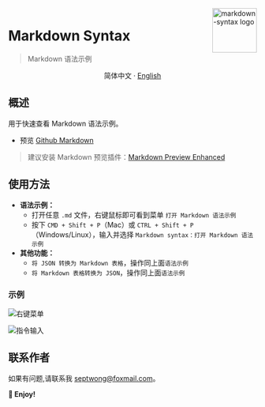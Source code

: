 <img align="right" width="90px" src="https://raw.githubusercontent.com/septwong/markdown-syntax/main/assets/images/logo.png" alt="markdown-syntax logo" />

# Markdown Syntax

<!-- [![Visual Studio Marketplace](https://img.shields.io/visual-studio-marketplace/v/septwong.markdown-syntax?color=brightgreen&label=Visual%20Studio%20Marketplace)](https://marketplace.visualstudio.com/items?itemName=septwong.markdown-syntax)
![Marketplace Downloads](https://img.shields.io/visual-studio-marketplace/d/septwong.markdown-syntax)&nbsp;
![Marketplace Installs](https://img.shields.io/visual-studio-marketplace/i/septwong.markdown-syntax)&nbsp;
![Marketplace Rating](https://img.shields.io/visual-studio-marketplace/r/septwong.markdown-syntax)&nbsp;
[![License](https://img.shields.io/badge/license-MIT-green.svg?style=flat)](https://raw.githubusercontent.com/septwong/markdown-syntax/main/LICENSE)&nbsp; -->

<!-- <a href="https://github.com/septwong/markdown-syntax">
    <img alt="markdown-syntax Repo stars" src="https://img.shields.io/github/stars/septwong/markdown-syntax">
</a> -->

> Markdown 语法示例

<p align="center">
    <span> 简体中文</span>
    ·
    <a href="https://github.com/septwong/markdown-syntax/blob/main/README_en.md">English</a>
</p>

## 概述

用于快速查看 Markdown 语法示例。

- 预览 [Github Markdown](https://github.com/septwong/markdown-syntax/blob/main/markdown.md)
<!-- - 预览 [Local Markdown](./markdown.md) -->

> 建议安装 Markdown 预览插件：[Markdown Preview Enhanced](https://marketplace.visualstudio.com/items?itemName=shd101wyy.markdown-preview-enhanced)

## 使用方法

- **语法示例：**
  - 打开任意 `.md` 文件，右键鼠标即可看到菜单 `打开 Markdown 语法示例`
  - 按下 `CMD + Shift + P`（Mac）或 `CTRL + Shift + P`（Windows/Linux），输入并选择 `Markdown syntax：打开 Markdown 语法示例`
- **其他功能：**
  - `将 JSON 转换为 Markdown 表格`，操作同上面`语法示例`
  - `将 Markdown 表格转换为 JSON`，操作同上面`语法示例`

### 示例

![右键菜单](https://raw.githubusercontent.com/septwong/markdown-syntax/main/assets/md_images/example1.png)

![指令输入](https://raw.githubusercontent.com/septwong/markdown-syntax/main/assets/md_images/example2.png)

## 联系作者

如果有问题,请联系我 [septwong@foxmail.com](mailto:septwong@foxmail.com)。

**🎉 Enjoy!**

